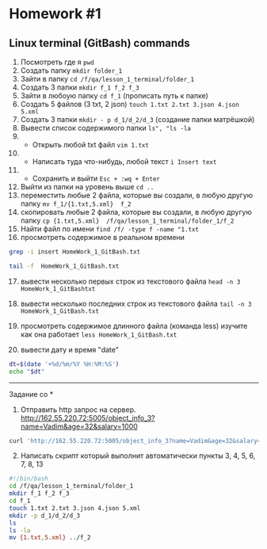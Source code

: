 # Homework #1 
## Linux terminal (GitBash) commands
1) Посмотреть где я `pwd`
2) Создать папку `mkdir folder_1`
3) Зайти в папку `cd /f/qa/lesson_1_terminal/folder_1`
4) Создать 3 папки `mkdir f_1 f_2 f_3`
5) Зайти в любоую папку `cd f_1` (прописать путь к папке)
6) Создать 5 файлов (3 txt, 2 json) `touch 1.txt 2.txt 3.json 4.json 5.xml`
7) Создать 3 папки `mkdir - p d_1/d_2/d_3` (создание папки матрёшкой)
8) Вывести список содержимого папки `ls", "ls -la`
9) + Открыть любой txt файл `vim 1.txt`
10) + Написать туда что-нибудь, любой текст `i Insert text`
11) + Сохранить и выйти `Esc + :wq + Enter`
12) Выйти из папки на уровень выше `cd ..`
13) переместить любые 2 файла, которые вы создали, в любую другую папку `mv f_1/{1.txt,5.xml}  f_2`
14) скопировать любые 2 файла, которые вы создали, в любую другую папку `cp {1.txt,5.xml}  /f/qa/lesson_1_terminal/folder_1/f_2`
15) Найти файл по имени `find /f/ -type f -name "1.txt`
16) просмотреть содержимое в реальном времени
```sh
grep -i insert HomeWork_1_GitBash.txt
```
```sh
tail -f  HomeWork_1_GitBash.txt
```
17) вывести несколько первых строк из текстового файла `head -n 3 HomeWork_1_GitBashtxt`

18) вывести несколько последних строк из текстового файла `tail -n 3 HomeWork_1_GitBash.txt`

19) просмотреть содержимое длинного файла (команда less) изучите как она работает `less HomeWork_1_GitBash.txt`
20) вывести дату и время "date"
```sh
dt=$(date '+%d/%m/%Y %H:%M:%S')
echo "$dt"
```
***

Задание со *
1) Отправить http запрос на сервер.
http://162.55.220.72:5005/object_info_3?name=Vadim&age=32&salary=1000 
```sh
curl 'http://162.55.220.72:5005/object_info_3?name=Vadim&age=32&salary=1000
```
2) Написать скрипт который выполнит автоматически пункты 3, 4, 5, 6, 7, 8, 13
```sh
#!/bin/bash
cd /f/qa/lesson_1_terminal/folder_1
mkdir f_1 f_2 f_3
cd f_1
touch 1.txt 2.txt 3.json 4.json 5.xml
mkdir -p d_1/d_2/d_3
ls
ls -la
mv {1.txt,5.xml} ../f_2
```
